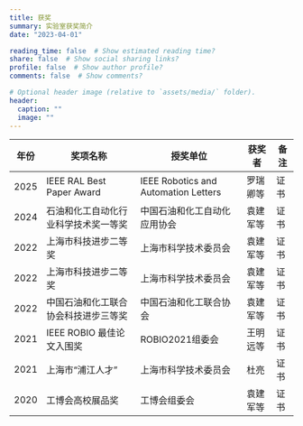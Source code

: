 ```yaml
---
title: 获奖
summary: 实验室获奖简介
date: "2023-04-01"

reading_time: false  # Show estimated reading time?
share: false  # Show social sharing links?
profile: false  # Show author profile?
comments: false  # Show comments?

# Optional header image (relative to `assets/media/` folder).
header:
  caption: ""
  image: ""
---
```



| 年份	      | 奖项名称		| 授奖单位	| 获奖者		| 备注		| 
| ----------- | ----------- | --------- | --------- | --------- |
| 2025        | IEEE RAL Best Paper Award | IEEE Robotics and Automation Letters| 罗瑞卿等 | 证书 |
| 2024        | 石油和化工自动化行业科学技术奖一等奖 | 中国石油和化工自动化应用协会 | 袁建军等 | 证书 |
| 2022        | 上海市科技进步二等奖 | 上海市科学技术委员会 | 袁建军等 | 证书 |
| 2022        | 上海市科技进步二等奖 | 上海市科学技术委员会 | 袁建军等 | 证书 |
| 2022        | 中国石油和化工联合协会科技进步三等奖 | 中国石油和化工联合协会 | 袁建军等 | 证书 |
| 2021	      | IEEE ROBIO 最佳论文入围奖 | ROBIO2021组委会 | 王明远等 | 证书 |
| 2021        | 上海市“浦江人才” | 上海市科学技术委员会 | 杜亮 | 证书 |
| 2020        | 工博会高校展品奖 | 工博会组委会 | 袁建军等 | 证书 |

